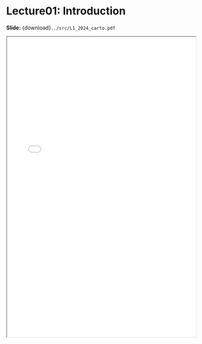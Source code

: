 # Lecture01: Introduction

**Slide:** {download}`../src/L1_2024_carto.pdf`

<iframe src="../src/L1_2024_carto.pdf" width="100%" height="800px">
</iframe>
